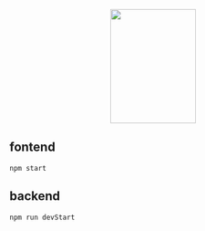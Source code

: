 <p align="center">
    <img src="https://www.transparentpng.com/thumb/pokemon/GOxsmQ-pikachu-pokemon-transparent-background.png" width="150" height="200">
</p>

## fontend

`npm start`

## backend

`npm run devStart`
